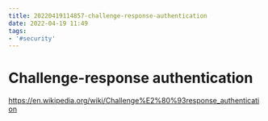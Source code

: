 ```yaml
---
title: 20220419114857-challenge-response-authentication
date: 2022-04-19 11:49
tags:
- '#security'
---
```


# Challenge-response authentication

https://en.wikipedia.org/wiki/Challenge%E2%80%93response_authentication